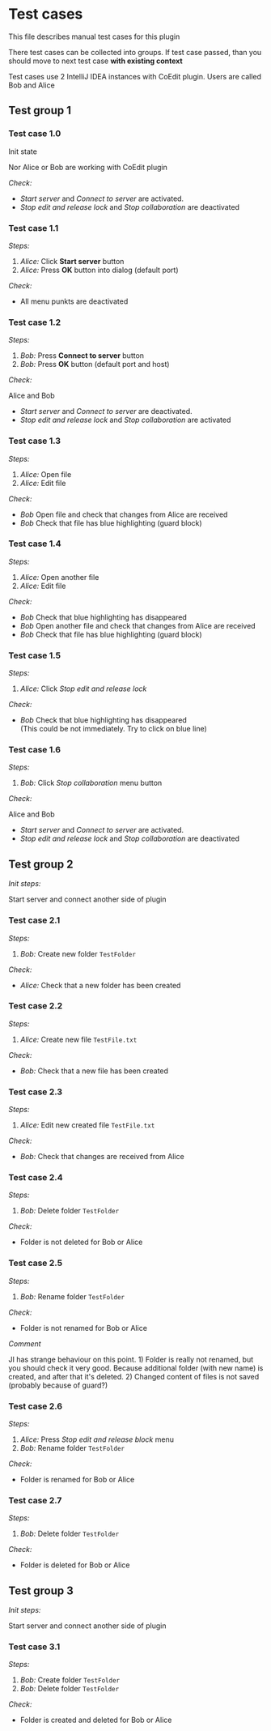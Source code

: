 # Test cases

This file describes manual test cases for this plugin

There test cases can be collected into groups. If test case passed, than you should move to next test case **with existing context**

Test cases use 2 IntelliJ IDEA instances with CoEdit plugin. Users are called Bob and Alice

## Test group 1


### Test case 1.0
Init state

Nor Alice or Bob are working with CoEdit plugin

*Check:*

- *Start server* and *Connect to server* are activated.
- *Stop edit and release lock* and *Stop collaboration* are deactivated

### Test case 1.1

*Steps:*

1. *Alice:* Click **Start server** button
2. *Alice:* Press **OK** button into dialog (default port)

*Check:*

- All menu punkts are deactivated 

### Test case 1.2

*Steps:*

1. *Bob:* Press **Connect to server** button
2. *Bob:* Press **OK** button (default port and host)

*Check:*

Alice and Bob
- *Start server* and *Connect to server* are deactivated.
- *Stop edit and release lock* and *Stop collaboration* are activated

### Test case 1.3

*Steps:*

1. *Alice:* Open file
2. *Alice:* Edit file

*Check:*

- *Bob* Open file and check that changes from Alice are received
- *Bob* Check that file has blue highlighting (guard block)

### Test case 1.4

*Steps:*

1. *Alice:* Open another file
2. *Alice:* Edit file

*Check:*

- *Bob* Check that blue highlighting has disappeared
- *Bob* Open another file and check that changes from Alice are received
- *Bob* Check that file has blue highlighting (guard block)

### Test case 1.5

*Steps:*

1. *Alice:* Click *Stop edit and release lock*

*Check:*

- *Bob* Check that blue highlighting has disappeared  
(This could be not immediately. Try to click on blue line)


### Test case 1.6

*Steps:*

1. *Bob:* Click *Stop collaboration* menu button

*Check:*

Alice and Bob
- *Start server* and *Connect to server* are activated.
- *Stop edit and release lock* and *Stop collaboration* are deactivated


## Test group 2

*Init steps:*

Start server and connect another side of plugin


### Test case 2.1

*Steps:*

1. *Bob:* Create new folder `TestFolder`

*Check:*
- *Alice:* Check that a new folder has been created


### Test case 2.2

*Steps:*

1. *Alice:* Create new file `TestFile.txt`

*Check:*
- *Bob:* Check that a new file has been created

### Test case 2.3

*Steps:*

1. *Alice:* Edit new created file `TestFile.txt`

*Check:*
- *Bob:* Check that changes are received from Alice

### Test case 2.4

*Steps:*
1. *Bob:* Delete folder `TestFolder`

*Check:*
- Folder is not deleted for Bob or Alice


### Test case 2.5

*Steps:*
1. *Bob:* Rename folder `TestFolder`

*Check:*
- Folder is not renamed for Bob or Alice

*Comment*

JI has strange behaviour on this point. 1) Folder is really not renamed, but you should check it very good.
Because additional folder (with new name) is created, and after that it's deleted. 2) Changed content of files
is not saved (probably because of guard?)

### Test case 2.6

*Steps:*
1. *Alice:* Press *Stop edit and release block* menu
2. *Bob:* Rename folder `TestFolder`

*Check:*
- Folder is renamed for Bob or Alice

### Test case 2.7

*Steps:*
1. *Bob:* Delete folder `TestFolder`

*Check:*
- Folder is deleted for Bob or Alice


## Test group 3

*Init steps:*

Start server and connect another side of plugin

### Test case 3.1

*Steps:*
1. *Bob:* Create folder `TestFolder`
2. *Bob:* Delete folder `TestFolder`

*Check:*
- Folder is created and deleted for Bob or Alice
